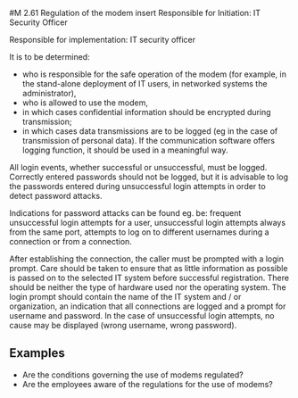 #M 2.61 Regulation of the modem insert
Responsible for Initiation: IT Security Officer

Responsible for implementation: IT security officer

It is to be determined:

* who is responsible for the safe operation of the modem (for example, in the stand-alone deployment of IT users, in networked systems the administrator),
* who is allowed to use the modem,
* in which cases confidential information should be encrypted during transmission;
* in which cases data transmissions are to be logged (eg in the case of transmission of personal data). If the communication software offers logging function, it should be used in a meaningful way.


All login events, whether successful or unsuccessful, must be logged. Correctly entered passwords should not be logged, but it is advisable to log the passwords entered during unsuccessful login attempts in order to detect password attacks.

Indications for password attacks can be found eg. be: frequent unsuccessful login attempts for a user, unsuccessful login attempts always from the same port, attempts to log on to different usernames during a connection or from a connection.

After establishing the connection, the caller must be prompted with a login prompt. Care should be taken to ensure that as little information as possible is passed on to the selected IT system before successful registration. There should be neither the type of hardware used nor the operating system. The login prompt should contain the name of the IT system and / or organization, an indication that all connections are logged and a prompt for username and password. In the case of unsuccessful login attempts, no cause may be displayed (wrong username, wrong password).



## Examples 
* Are the conditions governing the use of modems regulated?
* Are the employees aware of the regulations for the use of modems?




